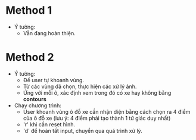 # Method 1
- Ý tưởng:
  - Vẫn đang hoàn thiện.
# Method 2
- Ý tưởng:
  - Để user tự khoanh vùng.
  - Từ các vùng đã chọn, thực hiện các xử lý ảnh.
  - Ứng với mỗi ô, xác định xem trong đó có xe hay không bằng **contours**
- Chạy chương trình:
  - User khoanh vùng ô đỗ xe cần nhận diện bằng cách chọn ra 4 điểm của ô đỗ xe (lưu ý: 4 điểm phải tạo thành 1 tứ giác duy nhất)
  - 'r' khi cần reset hình.
  - 'd' để hoàn tất input, chuyển qua quá trình xử lý.
